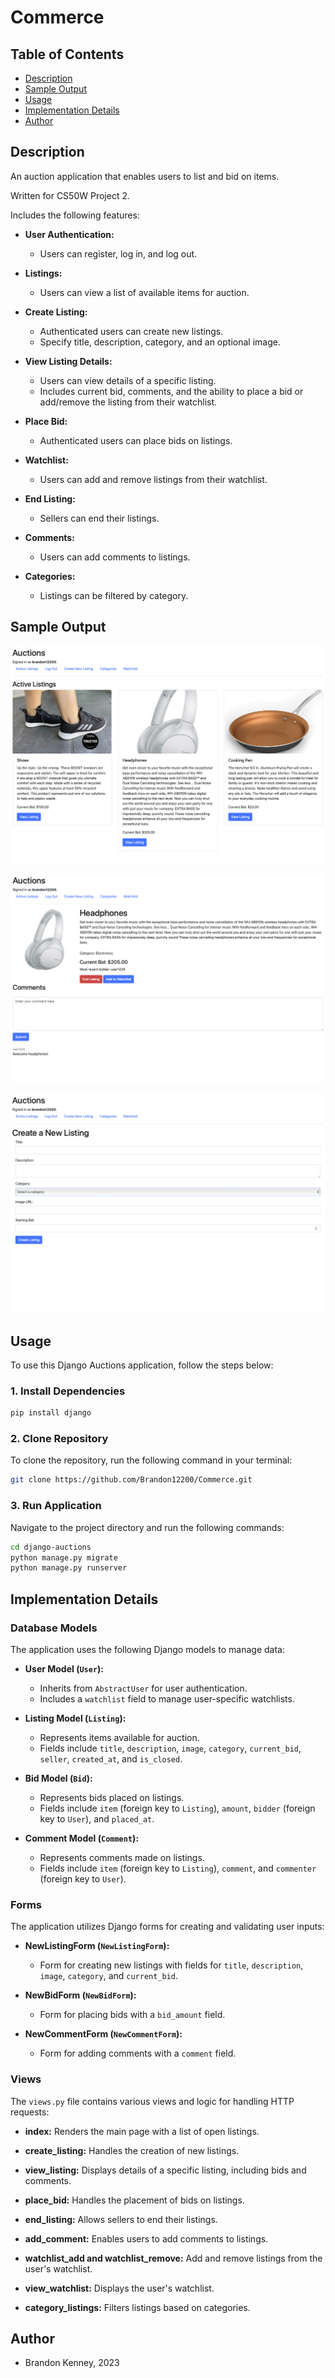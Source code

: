 # Commerce

## Table of Contents

- [Description](#description)
- [Sample Output](#author)
- [Usage](#usage)
- [Implementation Details](#implementation-details)
- [Author](#author)

## Description

An auction application that enables users to list and bid on items.

Written for CS50W Project 2.

Includes the following features:

- **User Authentication:**
  - Users can register, log in, and log out.

- **Listings:**
  - Users can view a list of available items for auction.

- **Create Listing:**
  - Authenticated users can create new listings.
  - Specify title, description, category, and an optional image.

- **View Listing Details:**
  - Users can view details of a specific listing.
  - Includes current bid, comments, and the ability to place a bid or add/remove the listing from their watchlist.

- **Place Bid:**
  - Authenticated users can place bids on listings.

- **Watchlist:**
  - Users can add and remove listings from their watchlist.

- **End Listing:**
  - Sellers can end their listings.

- **Comments:**
  - Users can add comments to listings.

- **Categories:**
  - Listings can be filtered by category.

## Sample Output

![Commerce1](commerce/Commerce1.png "Commerce Sample Output 1")

![Commerce2](commerce/Commerce2.png "Commerce Sample Output 2")

![Commerce3](commerce/Commerce3.png "Commerce Sample Output 3")

## Usage

To use this Django Auctions application, follow the steps below:

### 1. Install Dependencies

```bash
pip install django
```
### 2. Clone Repository

To clone the repository, run the following command in your terminal:

```bash
git clone https://github.com/Brandon12200/Commerce.git
```

### 3. Run Application

Navigate to the project directory and run the following commands:

```bash
cd django-auctions
python manage.py migrate
python manage.py runserver
```

## Implementation Details

### Database Models

The application uses the following Django models to manage data:

- **User Model (`User`):**
  - Inherits from `AbstractUser` for user authentication.
  - Includes a `watchlist` field to manage user-specific watchlists.

- **Listing Model (`Listing`):**
  - Represents items available for auction.
  - Fields include `title`, `description`, `image`, `category`, `current_bid`, `seller`, `created_at`, and `is_closed`.

- **Bid Model (`Bid`):**
  - Represents bids placed on listings.
  - Fields include `item` (foreign key to `Listing`), `amount`, `bidder` (foreign key to `User`), and `placed_at`.

- **Comment Model (`Comment`):**
  - Represents comments made on listings.
  - Fields include `item` (foreign key to `Listing`), `comment`, and `commenter` (foreign key to `User`).

### Forms

The application utilizes Django forms for creating and validating user inputs:

- **NewListingForm (`NewListingForm`):**
  - Form for creating new listings with fields for `title`, `description`, `image`, `category`, and `current_bid`.

- **NewBidForm (`NewBidForm`):**
  - Form for placing bids with a `bid_amount` field.

- **NewCommentForm (`NewCommentForm`):**
  - Form for adding comments with a `comment` field.

### Views

The `views.py` file contains various views and logic for handling HTTP requests:

- **index:** Renders the main page with a list of open listings.

- **create_listing:** Handles the creation of new listings.

- **view_listing:** Displays details of a specific listing, including bids and comments.

- **place_bid:** Handles the placement of bids on listings.

- **end_listing:** Allows sellers to end their listings.

- **add_comment:** Enables users to add comments to listings.

- **watchlist_add and watchlist_remove:** Add and remove listings from the user's watchlist.

- **view_watchlist:** Displays the user's watchlist.

- **category_listings:** Filters listings based on categories.

## Author
- Brandon Kenney, 2023
